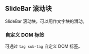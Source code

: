 <div class="demo-header">
<p class="overviewicon">
  <span class="wapi-business-slidebar"/>
</p>

## SlideBar 滚动块

<nova-uxlink widget-name="SlideBar"></nova-uxlink>

SlideBar 滚动块，可以用作文字块的滑动。
</div>

### 自定义 DOM 标签

可通过 `tag sub-tag` 自定义 DOM 标签。

<nova-demo-view link="slide-bar/custom-tag.vue"></nova-demo-view>

<br>
